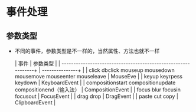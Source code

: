 # 事件处理

## 参数类型

+ 不同的事件，参数类型是不一样的，当然属性、方法也就不一样

    | 事件                                                              | 参数类型             |
    | --------------------------------------------------------------+ | ---------------+ |
    | click dbclick mouseup mousedown mousemove mouseenter mouseleave | MouseEve         |
    | keyup keyrpess keydown                                          | KeyboardEvent    |
    | compositionstart compositionupdate compositionend（输入法）          | CompositionEvent |
    | focus blur focusin focusout                                     | FocusEvent       |
    | drag drop                                                       | DragEvent        |
    | paste cut copy                                                  | ClipboardEvent   |
